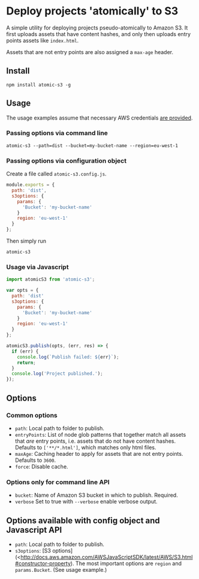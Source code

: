 
# Deploy projects 'atomically' to S3

A simple utility for deploying projects pseudo-atomically to Amazon S3. It first uploads assets that have content hashes, and only then uploads entry points assets like `index.html`. 

Assets that are not entry points are also assigned a `max-age` header.

## Install

```shell
npm install atomic-s3 -g
```

## Usage

The usage examples assume that necessary AWS credentials [are provided](http://docs.aws.amazon.com/AWSJavaScriptSDK/guide/node-configuring.html).

### Passing options via command line

```shell
atomic-s3 --path=dist --bucket=my-bucket-name --region=eu-west-1
```

### Passing options via configuration object

Create a file called `atomic-s3.config.js`.
```js
module.exports = {
  path: 'dist',
  s3options: {
    params: {
      'Bucket': 'my-bucket-name'
    }
    region: 'eu-west-1'
  }
};
```

Then simply run
```
atomic-s3
```

### Usage via Javascript

```js
import atomicS3 from 'atomic-s3';

var opts = {
  path: 'dist'
  s3options: {
    params: {
      'Bucket': 'my-bucket-name'
    }
    region: 'eu-west-1'
  }
};

atomicS3.publish(opts, (err, res) => {
  if (err) {
    console.log(`Publish failed: ${err}`);
    return;
  } 
  console.log('Project published.');
});
```

## Options

### Common options

- `path`: Local path to folder to publish. 
- `entryPoints`: List of node glob patterns that together match all assets that *are* entry points, i.e. assets that do not have content hashes. Defaults to `['**/*.html']`, which matches only html files.
- `maxAge`: Caching header to apply for assets that are not entry points. Defaults to `3600`.
- `force`: Disable cache.

### Options only for command line API

- `bucket`: Name of Amazon S3 bucket in which to publish. Required.
- `verbose` Set to true with `--verbose` enable verbose output.

## Options available with config object and Javascript API

- `path`: Local path to folder to publish. 
- `s3options`: [S3 options](<http://docs.aws.amazon.com/AWSJavaScriptSDK/latest/AWS/S3.html#constructor-property). The most important options are `region` and `params.Bucket`. (See usage example.)
